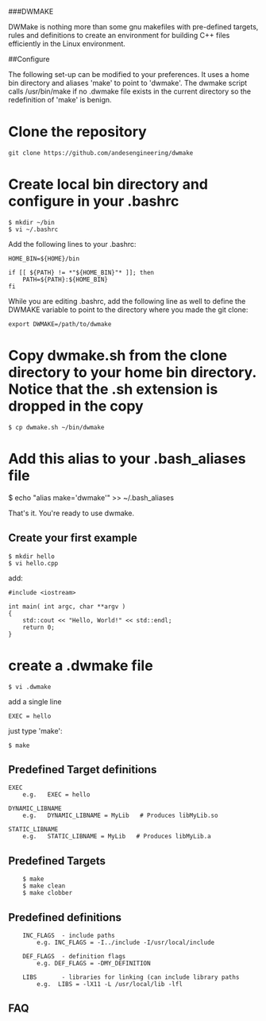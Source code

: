 ###DWMAKE

DWMake is nothing more than some gnu makefiles with pre-defined targets, rules and definitions to create an environment for building C++ files efficiently in the Linux environment.  

##Configure

The following set-up can be modified to your preferences.  It uses a home bin directory and aliases 'make' to point to 'dwmake'.  The dwmake script calls /usr/bin/make if no .dwmake file exists in the current directory so the redefinition of 'make' is benign.

# Clone the repository

    git clone https://github.com/andesengineering/dwmake

# Create local bin directory and configure in your .bashrc

    $ mkdir ~/bin
    $ vi ~/.bashrc

Add the following lines to your .bashrc:

    HOME_BIN=${HOME}/bin

    if [[ ${PATH} != *"${HOME_BIN}"* ]]; then
        PATH=${PATH}:${HOME_BIN}
    fi

While you are editing .bashrc, add the following line as well to define the DWMAKE variable to point to the directory where you made the git clone:

    export DWMAKE=/path/to/dwmake


# Copy dwmake.sh from the clone directory to your home bin directory.  Notice that the .sh extension is dropped in the copy

    $ cp dwmake.sh ~/bin/dwmake

# Add this alias to your .bash_aliases file

   $ echo "alias make='dwmake'" >> ~/.bash_aliases

That's it.  You're ready to use dwmake.

## Create your first example

    $ mkdir hello
    $ vi hello.cpp

add:

    #include <iostream>
    
    int main( int argc, char **argv )
    {
        std::cout << "Hello, World!" << std::endl;
        return 0;
    }

# create a .dwmake file 

    $ vi .dwmake

add a single line

    EXEC = hello

just type 'make':

    $ make


## Predefined Target definitions

    EXEC
        e.g.   EXEC = hello

    DYNAMIC_LIBNAME
        e.g.   DYNAMIC_LIBNAME = MyLib   # Produces libMyLib.so

    STATIC_LIBNAME
        e.g.   STATIC_LIBNAME = MyLib   # Produces libMyLib.a


## Predefined Targets

        $ make 
        $ make clean
        $ make clobber

## Predefined definitions

        INC_FLAGS  - include paths
            e.g. INC_FLAGS = -I../include -I/usr/local/include

        DEF_FLAGS  - definition flags
            e.g. DEF_FLAGS = -DMY_DEFINITION

        LIBS       - libraries for linking (can include library paths
            e.g.  LIBS = -lX11 -L /usr/local/lib -lfl


## FAQ
